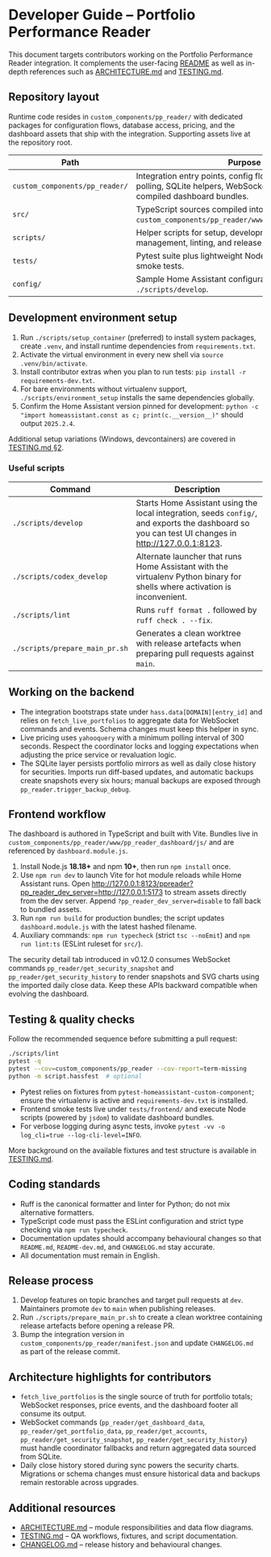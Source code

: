# Developer Guide – Portfolio Performance Reader

This document targets contributors working on the Portfolio Performance Reader integration. It complements the user-facing [README](README.md) as well as in-depth references such as [ARCHITECTURE.md](ARCHITECTURE.md) and [TESTING.md](TESTING.md).

## Repository layout
Runtime code resides in `custom_components/pp_reader/` with dedicated packages for configuration flows, database access, pricing, and the dashboard assets that ship with the integration. Supporting assets live at the repository root.

| Path | Purpose |
| --- | --- |
| `custom_components/pp_reader/` | Integration entry points, config flow, Yahoo Finance polling, SQLite helpers, WebSocket handlers, and compiled dashboard bundles. |
| `src/` | TypeScript sources compiled into `custom_components/pp_reader/www/pp_reader_dashboard/`. |
| `scripts/` | Helper scripts for setup, development server management, linting, and release preparation. |
| `tests/` | Pytest suite plus lightweight Node-based dashboard smoke tests. |
| `config/` | Sample Home Assistant configuration seeded by `./scripts/develop`. |

## Development environment setup
1. Run `./scripts/setup_container` (preferred) to install system packages, create `.venv`, and install runtime dependencies from `requirements.txt`.
2. Activate the virtual environment in every new shell via `source .venv/bin/activate`.
3. Install contributor extras when you plan to run tests: `pip install -r requirements-dev.txt`.
4. For bare environments without virtualenv support, `./scripts/environment_setup` installs the same dependencies globally.
5. Confirm the Home Assistant version pinned for development: `python -c "import homeassistant.const as c; print(c.__version__)"` should output `2025.2.4`.

Additional setup variations (Windows, devcontainers) are covered in [TESTING.md §2](TESTING.md).

### Useful scripts
| Command | Description |
| --- | --- |
| `./scripts/develop` | Starts Home Assistant using the local integration, seeds `config/`, and exports the dashboard so you can test UI changes in <http://127.0.0.1:8123>. |
| `./scripts/codex_develop` | Alternate launcher that runs Home Assistant with the virtualenv Python binary for shells where activation is inconvenient. |
| `./scripts/lint` | Runs `ruff format .` followed by `ruff check . --fix`. |
| `./scripts/prepare_main_pr.sh` | Generates a clean worktree with release artefacts when preparing pull requests against `main`. |

## Working on the backend
- The integration bootstraps state under `hass.data[DOMAIN][entry_id]` and relies on `fetch_live_portfolios` to aggregate data for WebSocket commands and events. Schema changes must keep this helper in sync.
- Live pricing uses `yahooquery` with a minimum polling interval of 300 seconds. Respect the coordinator locks and logging expectations when adjusting the price service or revaluation logic.
- The SQLite layer persists portfolio mirrors as well as daily close history for securities. Imports run diff-based updates, and automatic backups create snapshots every six hours; manual backups are exposed through `pp_reader.trigger_backup_debug`.

## Frontend workflow
The dashboard is authored in TypeScript and built with Vite. Bundles live in `custom_components/pp_reader/www/pp_reader_dashboard/js/` and are referenced by `dashboard.module.js`.

1. Install Node.js **18.18+** and npm **10+**, then run `npm install` once.
2. Use `npm run dev` to launch Vite for hot module reloads while Home Assistant runs. Open <http://127.0.0.1:8123/ppreader?pp_reader_dev_server=http://127.0.0.1:5173> to stream assets directly from the dev server. Append `?pp_reader_dev_server=disable` to fall back to bundled assets.
3. Run `npm run build` for production bundles; the script updates `dashboard.module.js` with the latest hashed filename.
4. Auxiliary commands: `npm run typecheck` (strict `tsc --noEmit`) and `npm run lint:ts` (ESLint ruleset for `src/`).

The security detail tab introduced in v0.12.0 consumes WebSocket commands `pp_reader/get_security_snapshot` and `pp_reader/get_security_history` to render snapshots and SVG charts using the imported daily close data. Keep these APIs backward compatible when evolving the dashboard.

## Testing & quality checks
Follow the recommended sequence before submitting a pull request:

```bash
./scripts/lint
pytest -q
pytest --cov=custom_components/pp_reader --cov-report=term-missing
python -m script.hassfest  # optional
```

- Pytest relies on fixtures from `pytest-homeassistant-custom-component`; ensure the virtualenv is active and `requirements-dev.txt` is installed.
- Frontend smoke tests live under `tests/frontend/` and execute Node scripts (powered by `jsdom`) to validate dashboard bundles.
- For verbose logging during async tests, invoke `pytest -vv -o log_cli=true --log-cli-level=INFO`.

More background on the available fixtures and test structure is available in [TESTING.md](TESTING.md).

## Coding standards
- Ruff is the canonical formatter and linter for Python; do not mix alternative formatters.
- TypeScript code must pass the ESLint configuration and strict type checking via `npm run typecheck`.
- Documentation updates should accompany behavioural changes so that `README.md`, `README-dev.md`, and `CHANGELOG.md` stay accurate.
- All documentation must remain in English.

## Release process
1. Develop features on topic branches and target pull requests at `dev`. Maintainers promote `dev` to `main` when publishing releases.
2. Run `./scripts/prepare_main_pr.sh` to create a clean worktree containing release artefacts before opening a release PR.
3. Bump the integration version in `custom_components/pp_reader/manifest.json` and update `CHANGELOG.md` as part of the release commit.

## Architecture highlights for contributors
- `fetch_live_portfolios` is the single source of truth for portfolio totals; WebSocket responses, price events, and the dashboard footer all consume its output.
- WebSocket commands (`pp_reader/get_dashboard_data`, `pp_reader/get_portfolio_data`, `pp_reader/get_accounts`, `pp_reader/get_security_snapshot`, `pp_reader/get_security_history`) must handle coordinator fallbacks and return aggregated data sourced from SQLite.
- Daily close history stored during sync powers the security charts. Migrations or schema changes must ensure historical data and backups remain restorable across upgrades.

## Additional resources
- [ARCHITECTURE.md](ARCHITECTURE.md) – module responsibilities and data flow diagrams.
- [TESTING.md](TESTING.md) – QA workflows, fixtures, and script documentation.
- [CHANGELOG.md](CHANGELOG.md) – release history and behavioural changes.

